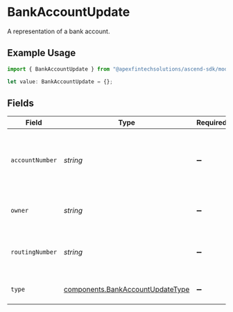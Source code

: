 # BankAccountUpdate

A representation of a bank account.

## Example Usage

```typescript
import { BankAccountUpdate } from "@apexfintechsolutions/ascend-sdk/models/components";

let value: BankAccountUpdate = {};
```

## Fields

| Field                                                                                | Type                                                                                 | Required                                                                             | Description                                                                          | Example                                                                              |
| ------------------------------------------------------------------------------------ | ------------------------------------------------------------------------------------ | ------------------------------------------------------------------------------------ | ------------------------------------------------------------------------------------ | ------------------------------------------------------------------------------------ |
| `accountNumber`                                                                      | *string*                                                                             | :heavy_minus_sign:                                                                   | The bank account number. This value will be masked in responses.                     | 100100123                                                                            |
| `owner`                                                                              | *string*                                                                             | :heavy_minus_sign:                                                                   | The name of the bank account owner.                                                  | John Doe                                                                             |
| `routingNumber`                                                                      | *string*                                                                             | :heavy_minus_sign:                                                                   | The bank routing number (either ABA or BIC).                                         | 1.2345678e+07                                                                        |
| `type`                                                                               | [components.BankAccountUpdateType](../../models/components/bankaccountupdatetype.md) | :heavy_minus_sign:                                                                   | The bank account type.                                                               | CHECKING                                                                             |